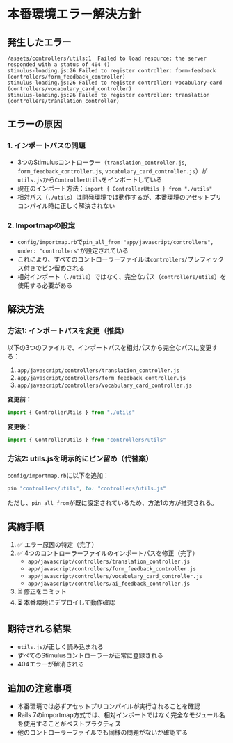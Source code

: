 # 本番環境エラー解決方針

## 発生したエラー

```
/assets/controllers/utils:1  Failed to load resource: the server responded with a status of 404 ()
stimulus-loading.js:26 Failed to register controller: form-feedback (controllers/form_feedback_controller)
stimulus-loading.js:26 Failed to register controller: vocabulary-card (controllers/vocabulary_card_controller)
stimulus-loading.js:26 Failed to register controller: translation (controllers/translation_controller)
```

## エラーの原因

### 1. インポートパスの問題
- 3つのStimulusコントローラー（`translation_controller.js`, `form_feedback_controller.js`, `vocabulary_card_controller.js`）が`utils.js`から`ControllerUtils`をインポートしている
- 現在のインポート方法：`import { ControllerUtils } from "./utils"`
- 相対パス（`./utils`）は開発環境では動作するが、本番環境のアセットプリコンパイル時に正しく解決されない

### 2. Importmapの設定
- `config/importmap.rb`で`pin_all_from "app/javascript/controllers", under: "controllers"`が設定されている
- これにより、すべてのコントローラーファイルは`controllers/`プレフィックス付きでピン留めされる
- 相対インポート（`./utils`）ではなく、完全なパス（`controllers/utils`）を使用する必要がある

## 解決方法

### 方法1: インポートパスを変更（推奨）
以下の3つのファイルで、インポートパスを相対パスから完全なパスに変更する：

1. `app/javascript/controllers/translation_controller.js`
2. `app/javascript/controllers/form_feedback_controller.js`
3. `app/javascript/controllers/vocabulary_card_controller.js`

**変更前：**
```javascript
import { ControllerUtils } from "./utils"
```

**変更後：**
```javascript
import { ControllerUtils } from "controllers/utils"
```

### 方法2: utils.jsを明示的にピン留め（代替案）
`config/importmap.rb`に以下を追加：
```ruby
pin "controllers/utils", to: "controllers/utils.js"
```

ただし、`pin_all_from`が既に設定されているため、方法1の方が推奨される。

## 実施手順

1. ✅ エラー原因の特定（完了）
2. ✅ 4つのコントローラーファイルのインポートパスを修正（完了）
   - `app/javascript/controllers/translation_controller.js`
   - `app/javascript/controllers/form_feedback_controller.js`
   - `app/javascript/controllers/vocabulary_card_controller.js`
   - `app/javascript/controllers/ai_feedback_controller.js`
3. ⏳ 修正をコミット
4. ⏳ 本番環境にデプロイして動作確認

## 期待される結果

- `utils.js`が正しく読み込まれる
- すべてのStimulusコントローラーが正常に登録される
- 404エラーが解消される

## 追加の注意事項

- 本番環境では必ずアセットプリコンパイルが実行されることを確認
- Rails 7のimportmap方式では、相対インポートではなく完全なモジュール名を使用することがベストプラクティス
- 他のコントローラーファイルでも同様の問題がないか確認する

